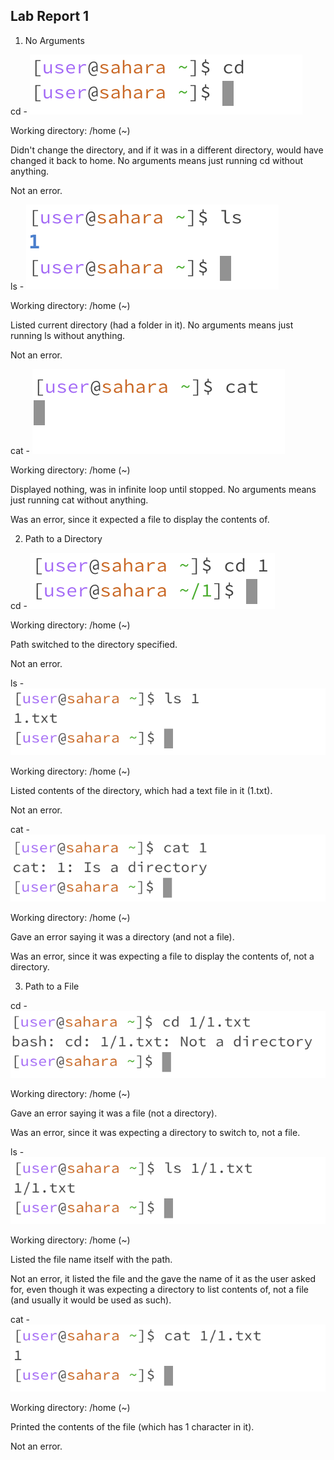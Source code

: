 ## Lab Report 1

1. No Arguments

cd - ![1a](1a.png)

Working directory: /home (~)

Didn't change the directory, and if it was in a different directory, would have changed it back to home. No arguments means just running cd without anything.

Not an error.

ls - ![1b](1b.png)

Working directory: /home (~)

Listed current directory (had a folder in it). No arguments means just running ls without anything.

Not an error.

cat - ![1c](1c.png)

Working directory: /home (~)

Displayed nothing, was in infinite loop until stopped. No arguments means just running cat without anything.

Was an error, since it expected a file to display the contents of.

2. Path to a Directory

cd - ![2a](2a.png)

Working directory: /home (~)

Path switched to the directory specified.

Not an error.

ls - ![2b](2b.png)

Working directory: /home (~)

Listed contents of the directory, which had a text file in it (1.txt).

Not an error.

cat - ![2c](2c.png)

Working directory: /home (~)

Gave an error saying it was a directory (and not a file).

Was an error, since it was expecting a file to display the contents of, not a directory.

3. Path to a File

cd - ![3a](3a.png)

Working directory: /home (~)

Gave an error saying it was a file (not a directory).

Was an error, since it was expecting a directory to switch to, not a file.

ls - ![3b](3b.png)

Working directory: /home (~)

Listed the file name itself with the path.

Not an error, it listed the file and the gave the name of it as the user asked for, even though it was expecting a directory to list contents of, not a file (and usually it would be used as such).

cat - ![3c](3c.png)

Working directory: /home (~)

Printed the contents of the file (which has 1 character in it).

Not an error.
